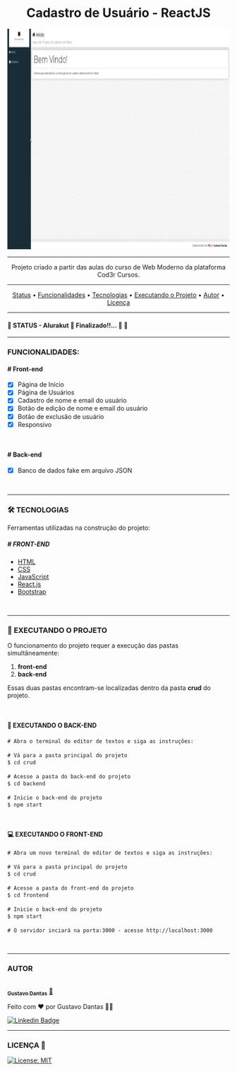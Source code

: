 <h1 align="center">Cadastro de Usuário - ReactJS</h1>

<div align="center">
<img src="https://github.com/gustavomarim/imgs/blob/main/cadastro-de-usuario-react.js.gif" alt="Cadastro-de-usuario" height="500">
</div>

---
<div align="center">
Projeto criado a partir das aulas do curso de Web Moderno da plataforma Cod3r Cursos.
</div>


---


<p align="center">
 <a href="#status">Status</a> •
 <a href="#funcionalidades">Funcionalidades</a> • 
 <a href="#tecnologias">Tecnologias</a> • 
 <a href="#executando-projeto">Executando o Projeto</a> •
 <a href="#autor">Autor</a> •
 <a href="#licença">Licença</a> 
</p>


---


<h4 id="status">🚧 STATUS - Alurakut 🚀 Finalizado!!... 🚀 🚧</h4>


---


<h3 id="funcionalidades"> FUNCIONALIDADES:</h3>


#### # Front-end
  
- [x] Página de Início
- [x] Página de Usuários
- [x] Cadastro de nome e email do usuário
- [x] Botão de edição de nome e email do usuário
- [x] Botão de exclusão de usuário 
- [x] Responsivo
<br>

#### # Back-end

- [x] Banco de dados fake em arquivo JSON
<br>


---


<h3 id="tecnologias"> 🛠 TECNOLOGIAS </h3>

Ferramentas utilizadas na construção do projeto:
<br>

##### # FRONT-END

* [HTML](https://developer.mozilla.org/pt-BR/docs/Web/HTML)<br>
* [CSS](https://developer.mozilla.org/pt-BR/docs/Web/CSS)<br>
* [JavaScript](https://developer.mozilla.org/pt-BR/docs/Web/JavaScript)<br>
* [React.js](https://pt-br.reactjs.org)<br>
* [Bootstrap](https://getbootstrap.com)

<br>

--- 

<h3 id="executando-projeto"> 🚀 EXECUTANDO O PROJETO </h3>

O funcionamento do projeto requer a execução das pastas simultâneamente:

1. **front-end**
2. **back-end**

Essas duas pastas encontram-se localizadas dentro da pasta **crud** do projeto.

<br />

#### 🎲 EXECUTANDO O BACK-END

```
# Abra o terminal do editor de textos e siga as instruções:

# Vá para a pasta principal do projeto
$ cd crud

# Acesse a pasta do back-end do projeto
$ cd backend

# Inicie o back-end do projeto
$ npm start

```

<br />

#### 💻 EXECUTANDO O FRONT-END

```
# Abra um novo terminal do editor de textos e siga as instruções:

# Vá para a pasta principal do projeto
$ cd crud

# Acesse a pasta do front-end do projeto
$ cd frontend

# Inicie o back-end do projeto
$ npm start

# O servidor inciará na porta:3000 - acesse http://localhost:3000

```

<br />

---

<h3 id="autor">AUTOR</h3>

<a href="https://github.com/gustavomarim">
 <img style="border-radius: 50%;" src="https://avatars.githubusercontent.com/u/66189039?s=400&u=491817b0d3a8d48be60c450631a950c9d49154b2&v=4" width="100px;" alt=""/>
 <br />
 <sub><b>Gustavo Dantas</b></sub></a> <a href="https://github.com/gustavomarim" title="GitHub">🚀</a>


Feito com ❤️ por Gustavo Dantas 👋🏽

 [![Linkedin Badge](https://img.shields.io/badge/-LinkedIn-blue?style=flat-square&logo=Linkedin&logoColor=white&link=https://www.linkedin.com/in/gustavodantasmarim/)](https://www.linkedin.com/in/gustavodantasmarim/) 
 
 
 ---
 
<h3 id="licença">LICENÇA 📄</h3>

[![License: MIT](https://img.shields.io/badge/License-MIT-green.svg)](https://github.com/gustavomarim/alurakut/blob/main/LICENSE)
